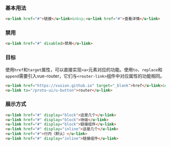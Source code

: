 ### 基本用法

``` html
<u-link href="#">链接</u-link>&nbsp;<u-link href="#">查看详情</u-link>
```

### 禁用

``` html
<u-link href="#" disabled>禁用</u-link>
```

### 目标

使用`href`和`target`属性，可以直接实现`<a>`元素对应的功能。使用`to`、`replace`和`append`需要引入vue-router，它们与`<router-link>`组件中对应属性的功能相同。

``` html
<u-link href="https://vusion.github.io" target="_blank">href</u-link>&nbsp;
<u-link to="/proto-ui/u-button">router</u-link>
```

### 展示方式

``` html
<u-link href="#" display="block">这是几个</u-link>
<u-link href="#" display="block">块级</u-link>
<u-link href="#" display="block">链接组件</u-link>
<u-link href="#" display="inline">这是几个</u-link>
<u-link href="#">行内（默认）</u-link>
<u-link href="#" display="inline">链接组件</u-link>
```
